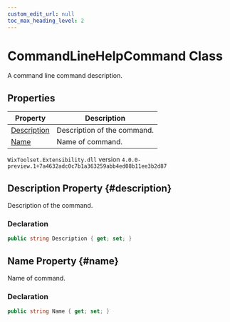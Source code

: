 ```yaml
---
custom_edit_url: null
toc_max_heading_level: 2
---
```

# CommandLineHelpCommand Class
A command line command description.
## Properties
| Property | Description |
| ------ | ----------- |
| [Description](#description) | Description of the command. |
| [Name](#name) | Name of command. |
`WixToolset.Extensibility.dll` version `4.0.0-preview.1+7a4632adc0c7b1a363259abb4ed08b11ee3b2d87`
## Description Property {#description}
Description of the command.
### Declaration
```cs
public string Description { get; set; } 
```
## Name Property {#name}
Name of command.
### Declaration
```cs
public string Name { get; set; } 
```
